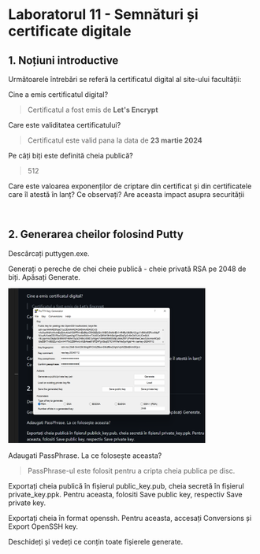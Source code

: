 # Laboratorul 11 - Semnături și certificate digitale


## 1. Noțiuni introductive 

Următoarele întrebări se referă la certificatul digital al site-ului facultății:

Cine a emis certificatul digital? 

> Certificatul a fost emis de **Let's Encrypt**

Care este validitatea certificatului? 

> Certificatul este valid pana la data de **23 martie 2024**

Pe câți biți este definită cheia publică? 
> 512

Care este valoarea exponenților de criptare din  certificat  și  din  certificatele  care îl atestă în lanț? Ce observați? Are aceasta impact asupra securității

<br>

## 2. Generarea cheilor folosind Putty

Descărcați puttygen.exe.

Generați o pereche de chei cheie publică - cheie privată RSA pe 2048 de biți. Apăsați Generate. 


<img src = "https://github.com/Pepi100/Uni-Work/blob/master/THIRD%20YEAR/First%20Semester/System%20Security/Labs/Keygen.png" width = "400px">

Adaugati PassPhrase. La ce folosește aceasta? 

> PassPhrase-ul este folosit pentru a cripta cheia publica pe disc.

Exportați  cheia  publică în  fișierul  public_key.pub, cheia secretă în  fișierul private_key.ppk. Pentru aceasta, folositi Save public key, respectiv Save private key. 

Exportați  cheia  în  format  openssh.  Pentru  aceasta,  accesați  Conversions  și  Export OpenSSH key. 

Deschideți și vedeți ce conțin toate fișierele generate. 
   
